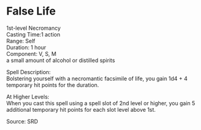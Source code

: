 # False Life
1st-level Necromancy<br>
Casting Time:1 action<br>
Range: Self<br>
Duration: 1 hour<br>
Component: V, S, M<br>
a small amount of alcohol or distilled spirits

Spell Description:<br>
Bolstering yourself with a necromantic facsimile of life, you gain 1d4 + 4 temporary hit points for the duration.

At Higher Levels:<br>
When you cast this spell using a spell slot of 2nd level or higher, you gain 5 additional temporary hit points for each slot level above 1st.

Source: SRD